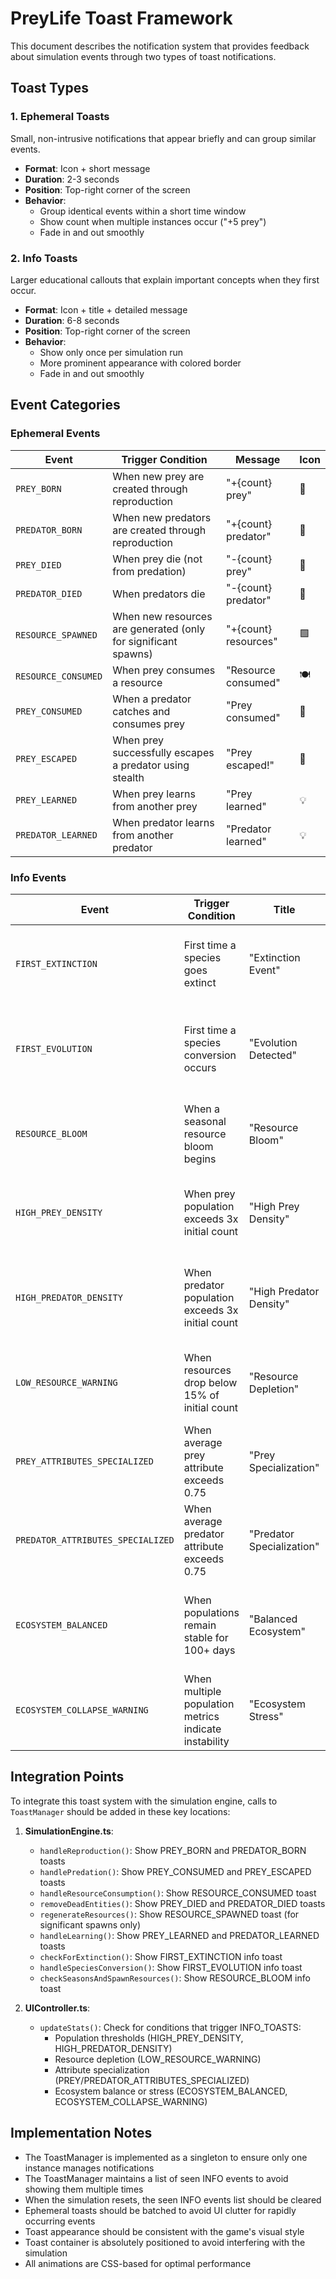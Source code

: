 # PreyLife Toast Framework

This document describes the notification system that provides feedback about simulation events through two types of toast notifications.

## Toast Types

### 1. Ephemeral Toasts
Small, non-intrusive notifications that appear briefly and can group similar events.

- **Format**: Icon + short message
- **Duration**: 2-3 seconds
- **Position**: Top-right corner of the screen
- **Behavior**: 
  - Group identical events within a short time window
  - Show count when multiple instances occur ("+5 prey")
  - Fade in and out smoothly

### 2. Info Toasts
Larger educational callouts that explain important concepts when they first occur.

- **Format**: Icon + title + detailed message
- **Duration**: 6-8 seconds
- **Position**: Top-right corner of the screen
- **Behavior**:
  - Show only once per simulation run
  - More prominent appearance with colored border
  - Fade in and out smoothly

## Event Categories

### Ephemeral Events

| Event | Trigger Condition | Message | Icon |
|-------|-------------------|---------|------|
| `PREY_BORN` | When new prey are created through reproduction | "+{count} prey" | 🔵 |
| `PREDATOR_BORN` | When new predators are created through reproduction | "+{count} predator" | 🔺 |
| `PREY_DIED` | When prey die (not from predation) | "-{count} prey" | 🔵 |
| `PREDATOR_DIED` | When predators die | "-{count} predator" | 🔺 |
| `RESOURCE_SPAWNED` | When new resources are generated (only for significant spawns) | "+{count} resources" | 🟩 |
| `RESOURCE_CONSUMED` | When prey consumes a resource | "Resource consumed" | 🍽️ |
| `PREY_CONSUMED` | When a predator catches and consumes prey | "Prey consumed" | 🎯 |
| `PREY_ESCAPED` | When prey successfully escapes a predator using stealth | "Prey escaped!" | 💨 |
| `PREY_LEARNED` | When prey learns from another prey | "Prey learned" | 💡 |
| `PREDATOR_LEARNED` | When predator learns from another predator | "Predator learned" | 💡 |

### Info Events

| Event | Trigger Condition | Title | Message |
|-------|-------------------|-------|---------|
| `FIRST_EXTINCTION` | First time a species goes extinct | "Extinction Event" | "A species has gone extinct. This affects the entire ecosystem balance." |
| `FIRST_EVOLUTION` | First time a species conversion occurs | "Evolution Detected" | "Species have evolved! Creatures can change type based on traits and environment." |
| `RESOURCE_BLOOM` | When a seasonal resource bloom begins | "Resource Bloom" | "Environmental conditions have triggered a resource bloom - food is abundant!" |
| `HIGH_PREY_DENSITY` | When prey population exceeds 3x initial count | "High Prey Density" | "Prey population is very high. This may lead to resource depletion." |
| `HIGH_PREDATOR_DENSITY` | When predator population exceeds 3x initial count | "High Predator Density" | "Predator population surge detected. Prey may face extinction risk." |
| `LOW_RESOURCE_WARNING` | When resources drop below 15% of initial count | "Resource Depletion" | "Resources are running low. Prey population may crash soon." |
| `PREY_ATTRIBUTES_SPECIALIZED` | When average prey attribute exceeds 0.75 | "Prey Specialization" | "Prey have developed specialized traits to survive in this environment." |
| `PREDATOR_ATTRIBUTES_SPECIALIZED` | When average predator attribute exceeds 0.75 | "Predator Specialization" | "Predators have evolved specialized hunting strategies." |
| `ECOSYSTEM_BALANCED` | When populations remain stable for 100+ days | "Balanced Ecosystem" | "The ecosystem has reached a sustainable balance between all species." |
| `ECOSYSTEM_COLLAPSE_WARNING` | When multiple population metrics indicate instability | "Ecosystem Stress" | "Multiple indicators suggest the ecosystem is under severe stress." |

## Integration Points

To integrate this toast system with the simulation engine, calls to `ToastManager` should be added in these key locations:

1. **SimulationEngine.ts**:
   - `handleReproduction()`: Show PREY_BORN and PREDATOR_BORN toasts
   - `handlePredation()`: Show PREY_CONSUMED and PREY_ESCAPED toasts
   - `handleResourceConsumption()`: Show RESOURCE_CONSUMED toast
   - `removeDeadEntities()`: Show PREY_DIED and PREDATOR_DIED toasts
   - `regenerateResources()`: Show RESOURCE_SPAWNED toast (for significant spawns only)
   - `handleLearning()`: Show PREY_LEARNED and PREDATOR_LEARNED toasts
   - `checkForExtinction()`: Show FIRST_EXTINCTION info toast
   - `handleSpeciesConversion()`: Show FIRST_EVOLUTION info toast
   - `checkSeasonsAndSpawnResources()`: Show RESOURCE_BLOOM info toast

2. **UIController.ts**:
   - `updateStats()`: Check for conditions that trigger INFO_TOASTS:
     - Population thresholds (HIGH_PREY_DENSITY, HIGH_PREDATOR_DENSITY)
     - Resource depletion (LOW_RESOURCE_WARNING)
     - Attribute specialization (PREY/PREDATOR_ATTRIBUTES_SPECIALIZED)
     - Ecosystem balance or stress (ECOSYSTEM_BALANCED, ECOSYSTEM_COLLAPSE_WARNING)

## Implementation Notes

- The ToastManager is implemented as a singleton to ensure only one instance manages notifications
- The ToastManager maintains a list of seen INFO events to avoid showing them multiple times
- When the simulation resets, the seen INFO events list should be cleared
- Ephemeral toasts should be batched to avoid UI clutter for rapidly occurring events
- Toast appearance should be consistent with the game's visual style
- Toast container is absolutely positioned to avoid interfering with the simulation
- All animations are CSS-based for optimal performance